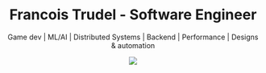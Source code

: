 <h1 align='center'>
  Francois Trudel - Software Engineer 
</h1>

<p align='center'>
  Game dev | ML/AI | Distributed Systems | Backend | Performance | Designs & automation
</p>

<p align='center'>
  
  <a href="https://www.linkedin.com/in/françois-trudel-a1762589">
    <img src="https://img.shields.io/badge/linkedin-%230077B5.svg?&style=for-the-badge&logo=linkedin&logoColor=white" />
  </a>
  
</p>
